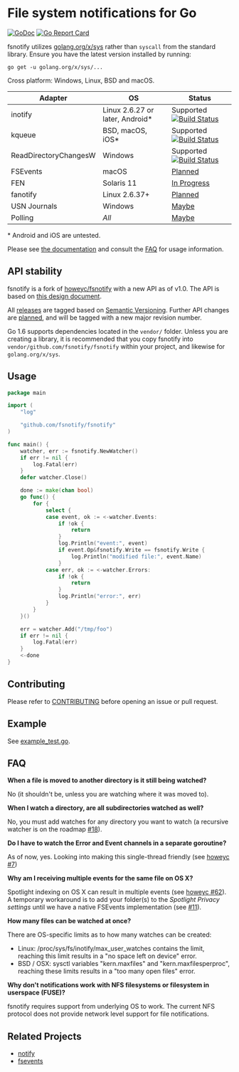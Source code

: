 # File system notifications for Go

[![GoDoc](https://pkg.go.dev/badge/github.com/fsnotify/fsnotify)](https://pkg.go.dev/github.com/fsnotify/fsnotify) [![Go Report Card](https://goreportcard.com/badge/github.com/fsnotify/fsnotify)](https://goreportcard.com/report/github.com/fsnotify/fsnotify)

fsnotify utilizes [golang.org/x/sys](https://pkg.go.dev/golang.org/x/sys) rather than `syscall` from the standard library. Ensure you have the latest version installed by running:

```console
go get -u golang.org/x/sys/...
```

Cross platform: Windows, Linux, BSD and macOS.

| Adapter               | OS                               | Status                                                                                                                          |
| --------------------- | -------------------------------- | ------------------------------------------------------------------------------------------------------------------------------- |
| inotify               | Linux 2.6.27 or later, Android\* | Supported [![Build Status](https://travis-ci.org/fsnotify/fsnotify.svg?branch=master)](https://travis-ci.org/fsnotify/fsnotify) |
| kqueue                | BSD, macOS, iOS\*                | Supported [![Build Status](https://travis-ci.org/fsnotify/fsnotify.svg?branch=master)](https://travis-ci.org/fsnotify/fsnotify) |
| ReadDirectoryChangesW | Windows                          | Supported [![Build Status](https://travis-ci.org/fsnotify/fsnotify.svg?branch=master)](https://travis-ci.org/fsnotify/fsnotify) |
| FSEvents              | macOS                            | [Planned](https://github.com/fsnotify/fsnotify/issues/11)                                                                       |
| FEN                   | Solaris 11                       | [In Progress](https://github.com/fsnotify/fsnotify/issues/12)                                                                   |
| fanotify              | Linux 2.6.37+                    | [Planned](https://github.com/fsnotify/fsnotify/issues/114)                                                                      |
| USN Journals          | Windows                          | [Maybe](https://github.com/fsnotify/fsnotify/issues/53)                                                                         |
| Polling               | *All*                            | [Maybe](https://github.com/fsnotify/fsnotify/issues/9)                                                                          |

\* Android and iOS are untested.

Please see [the documentation](https://pkg.go.dev/github.com/fsnotify/fsnotify) and consult the [FAQ](#faq) for usage information.

## API stability

fsnotify is a fork of [howeyc/fsnotify](https://pkg.go.dev/github.com/howeyc/fsnotify) with a new API as of v1.0. The API is based on [this design document](http://goo.gl/MrYxyA). 

All [releases](https://github.com/fsnotify/fsnotify/releases) are tagged based on [Semantic Versioning](http://semver.org/). Further API changes are [planned](https://github.com/fsnotify/fsnotify/milestones), and will be tagged with a new major revision number.

Go 1.6 supports dependencies located in the `vendor/` folder. Unless you are creating a library, it is recommended that you copy fsnotify into `vendor/github.com/fsnotify/fsnotify` within your project, and likewise for `golang.org/x/sys`.

## Usage

```go
package main

import (
	"log"

	"github.com/fsnotify/fsnotify"
)

func main() {
	watcher, err := fsnotify.NewWatcher()
	if err != nil {
		log.Fatal(err)
	}
	defer watcher.Close()

	done := make(chan bool)
	go func() {
		for {
			select {
			case event, ok := <-watcher.Events:
				if !ok {
					return
				}
				log.Println("event:", event)
				if event.Op&fsnotify.Write == fsnotify.Write {
					log.Println("modified file:", event.Name)
				}
			case err, ok := <-watcher.Errors:
				if !ok {
					return
				}
				log.Println("error:", err)
			}
		}
	}()

	err = watcher.Add("/tmp/foo")
	if err != nil {
		log.Fatal(err)
	}
	<-done
}
```

## Contributing

Please refer to [CONTRIBUTING][] before opening an issue or pull request.

## Example

See [example_test.go](https://github.com/fsnotify/fsnotify/blob/master/example_test.go).

## FAQ

**When a file is moved to another directory is it still being watched?**

No (it shouldn't be, unless you are watching where it was moved to).

**When I watch a directory, are all subdirectories watched as well?**

No, you must add watches for any directory you want to watch (a recursive watcher is on the roadmap [#18][]).

**Do I have to watch the Error and Event channels in a separate goroutine?**

As of now, yes. Looking into making this single-thread friendly (see [howeyc #7][#7])

**Why am I receiving multiple events for the same file on OS X?**

Spotlight indexing on OS X can result in multiple events (see [howeyc #62][#62]). A temporary workaround is to add your folder(s) to the *Spotlight Privacy settings* until we have a native FSEvents implementation (see [#11][]).

**How many files can be watched at once?**

There are OS-specific limits as to how many watches can be created:
* Linux: /proc/sys/fs/inotify/max_user_watches contains the limit, reaching this limit results in a "no space left on device" error.
* BSD / OSX: sysctl variables "kern.maxfiles" and "kern.maxfilesperproc", reaching these limits results in a "too many open files" error.

**Why don't notifications work with NFS filesystems or filesystem in userspace (FUSE)?**

fsnotify requires support from underlying OS to work. The current NFS protocol does not provide network level support for file notifications.

[#62]: https://github.com/howeyc/fsnotify/issues/62
[#18]: https://github.com/fsnotify/fsnotify/issues/18
[#11]: https://github.com/fsnotify/fsnotify/issues/11
[#7]: https://github.com/howeyc/fsnotify/issues/7

[contributing]: https://github.com/fsnotify/fsnotify/blob/master/CONTRIBUTING.md

## Related Projects

* [notify](https://github.com/rjeczalik/notify)
* [fsevents](https://github.com/fsnotify/fsevents)

